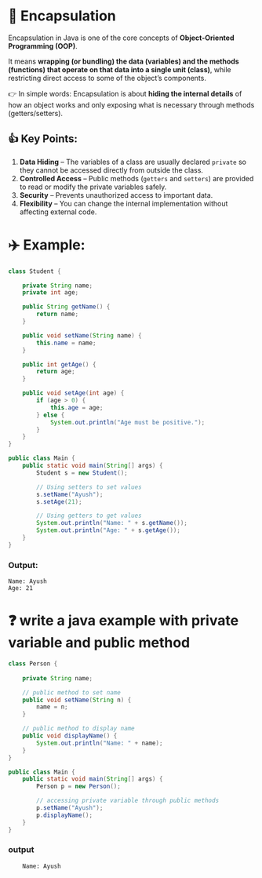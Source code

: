 # 🌟 Encapsulation

Encapsulation in Java is one of the core concepts of **Object-Oriented Programming (OOP)**.

It means **wrapping (or bundling) the data (variables) and the methods (functions) that operate on that data into a single unit (class)**, while restricting direct access to some of the object’s components.

👉 In simple words:
Encapsulation is about **hiding the internal details** of how an object works and only exposing what is necessary through methods (getters/setters).



## 👍  Key Points:

1. **Data Hiding** – The variables of a class are usually declared `private` so they cannot be accessed directly from outside the class.
2. **Controlled Access** – Public methods (`getters` and `setters`) are provided to read or modify the private variables safely.
3. **Security** – Prevents unauthorized access to important data.
4. **Flexibility** – You can change the internal implementation without affecting external code.



# ✈️ Example:

```java
class Student {

    private String name;
    private int age;

    public String getName() {
        return name;
    }

    public void setName(String name) {
        this.name = name;
    }

    public int getAge() {
        return age;
    }

    public void setAge(int age) {
        if (age > 0) {  
            this.age = age;
        } else {
            System.out.println("Age must be positive.");
        }
    }
}

public class Main {
    public static void main(String[] args) {
        Student s = new Student();

        // Using setters to set values
        s.setName("Ayush");
        s.setAge(21);

        // Using getters to get values
        System.out.println("Name: " + s.getName());
        System.out.println("Age: " + s.getAge());
    }
}
```


###   Output:

```
Name: Ayush
Age: 21
```

# ❓ write a java example with private variable and public method 

```java
class Person {
   
    private String name;

    // public method to set name
    public void setName(String n) {
        name = n;
    }

    // public method to display name
    public void displayName() {
        System.out.println("Name: " + name);
    }
}

public class Main {
    public static void main(String[] args) {
        Person p = new Person();

        // accessing private variable through public methods
        p.setName("Ayush");
        p.displayName();
    }
}
```

### output 

```bash
    Name: Ayush
```
